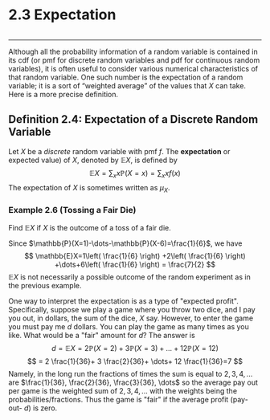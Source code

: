 # 2.3 Expectation
```table-of-contents
```
---
Although all the probability information of a random variable is contained in its cdf (or pmf for discrete random variables and pdf for continuous random variables), it is often useful to consider various numerical characteristics of that random variable. One such number is the expectation of a random variable; it is a sort of “weighted average” of the values that $X$ can take. Here is a more precise definition.

## Definition 2.4: Expectation of a Discrete Random Variable
Let $X$ be a *discrete* random variable with pmf $f$. The **expectation** or expected value) of $X$, denoted by $\mathbb{E}X$, is defined by
$$
\mathbb{E}X = \sum_{x} x \mathbb{P}(X=x) = \sum_{x} xf(x)
$$
The expectation of $X$ is sometimes written as $\mu_{X}$.

### Example 2.6 (Tossing a Fair Die)
Find $\mathbb{E}X$ if $X$ is the outcome of a toss of a fair die.

Since $\mathbb{P}(X=1)-\dots-\mathbb{P}(X-6)=\frac{1}{6}$, we have
$$
\mathbb{E}X=1\left( \frac{1}{6}  \right) +2\left( \frac{1}{6} \right) +\dots+6\left( \frac{1}{6} \right) = \frac{7}{2}
$$
$\mathbb{E}X$ is not necessarily a possible outcome of the random experiment as in the previous example.

One way to interpret the expectation is as a type of "expected profit". Specifically, suppose we play a game where you throw two dice, and I pay you out, in dollars, the sum of the dice, $X$ say. However, to enter the game you must pay me $d$ dollars. You can play the game as many times as you like. What would be a "fair" amount for $d$? The answer is 
$$
d=\mathbb{E}X=2\mathbb{P}(X=2)+3\mathbb{P}(X=3)+\dots+12\mathbb{P}(X=12)
$$
$$
= 2 \frac{1}{36}+ 3 \frac{2}{36}+ \dots+ 12 \frac{1}{36}=7
$$
Namely, in the long run the fractions of times the sum is equal to $2,3,4,\dots$ are $\frac{1}{36}, \frac{2}{36}, \frac{3}{36}, \dots$ so the average pay out per game is the weighted sum of $2,3,4,\dots$ with the weights being the probabilities/fractions. Thus the game is "fair" if the average profit (pay-out- $d$) is zero.